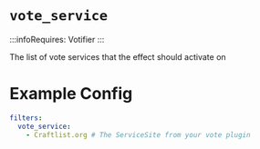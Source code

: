 # `vote_service`
:::infoRequires:
Votifier
:::

The list of vote services that the effect should activate on
# Example Config
```yaml
filters:
  vote_service:
    - Craftlist.org # The ServiceSite from your vote plugin
```
